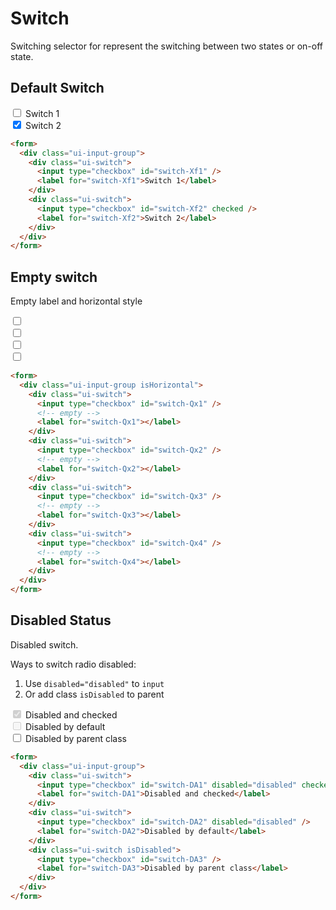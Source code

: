 # Switch

Switching selector for represent the switching between two states or on-off state.

## Default Switch

<section class="ui-section">
  <form>
    <div class="ui-input-group">
      <div class="ui-switch">
        <input type="checkbox" id="switch-Xf1" />
        <label for="switch-Xf1">Switch 1</label>
      </div>
      <div class="ui-switch">
        <input type="checkbox" id="switch-Xf2" checked />
        <label for="switch-Xf2">Switch 2</label>
      </div>
    </div>
  </form>
</section>

```html
<form>
  <div class="ui-input-group">
    <div class="ui-switch">
      <input type="checkbox" id="switch-Xf1" />
      <label for="switch-Xf1">Switch 1</label>
    </div>
    <div class="ui-switch">
      <input type="checkbox" id="switch-Xf2" checked />
      <label for="switch-Xf2">Switch 2</label>
    </div>
  </div>
</form>
```

## Empty switch

Empty label and horizontal style

<section class="ui-section">
  <form>
    <div class="ui-input-group isHorizontal">
      <div class="ui-switch">
        <input type="checkbox" id="switch-Qx1" />
        <!-- empty -->
        <label for="switch-Qx1"></label>
      </div>
      <div class="ui-switch">
        <input type="checkbox" id="switch-Qx2" />
        <!-- empty -->
        <label for="switch-Qx2"></label>
      </div>
      <div class="ui-switch">
        <input type="checkbox" id="switch-Qx3" />
        <!-- empty -->
        <label for="switch-Qx3"></label>
      </div>
      <div class="ui-switch">
        <input type="checkbox" id="switch-Qx4" />
        <!-- empty -->
        <label for="switch-Qx4"></label>
      </div>
    </div>
  </form>
</section>

```html
<form>
  <div class="ui-input-group isHorizontal">
    <div class="ui-switch">
      <input type="checkbox" id="switch-Qx1" />
      <!-- empty -->
      <label for="switch-Qx1"></label>
    </div>
    <div class="ui-switch">
      <input type="checkbox" id="switch-Qx2" />
      <!-- empty -->
      <label for="switch-Qx2"></label>
    </div>
    <div class="ui-switch">
      <input type="checkbox" id="switch-Qx3" />
      <!-- empty -->
      <label for="switch-Qx3"></label>
    </div>
    <div class="ui-switch">
      <input type="checkbox" id="switch-Qx4" />
      <!-- empty -->
      <label for="switch-Qx4"></label>
    </div>
  </div>
</form>
```

## Disabled Status

Disabled switch.

Ways to switch radio disabled:

1. Use `disabled="disabled"` to `input`
2. Or add class `isDisabled` to parent

<section class="ui-section">
  <form>
    <div class="ui-input-group">
      <div class="ui-switch">
        <input type="checkbox" id="switch-DA1" disabled="disabled" checked />
        <label for="switch-DA1">Disabled and checked</label>
      </div>
      <div class="ui-switch">
        <input type="checkbox" id="switch-DA2" disabled="disabled" />
        <label for="switch-DA2">Disabled by default</label>
      </div>
      <div class="ui-switch isDisabled">
        <input type="checkbox" id="switch-DA3" />
        <label for="switch-DA3">Disabled by parent class</label>
      </div>
    </div>
  </form>
</section>

```html
<form>
  <div class="ui-input-group">
    <div class="ui-switch">
      <input type="checkbox" id="switch-DA1" disabled="disabled" checked />
      <label for="switch-DA1">Disabled and checked</label>
    </div>
    <div class="ui-switch">
      <input type="checkbox" id="switch-DA2" disabled="disabled" />
      <label for="switch-DA2">Disabled by default</label>
    </div>
    <div class="ui-switch isDisabled">
      <input type="checkbox" id="switch-DA3" />
      <label for="switch-DA3">Disabled by parent class</label>
    </div>
  </div>
</form>
```
